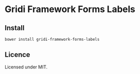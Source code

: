 # Gridi Framework Forms Labels

## Install
`bower install gridi-framework-forms-labels`

## Licence

Licensed under MIT.
